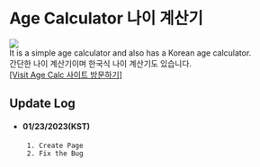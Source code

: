 # Age Calculator 나이 계산기
<a href="(https://dm-09.github.io/tools/Calc/Age"><img src="https://hits.seeyoufarm.com/api/count/incr/badge.svg?url=https%3A%2F%2Fdm-09.github.io%2Ftools%2FCalc%2FAge&count_bg=%233DC7C8&title_bg=%23555555&icon=&icon_color=%23E7E7E7&title=Visit+Age+Calc&edge_flat=false"/></a>
<br>It is a simple age calculator and also has a Korean age calculator.<br>
간단한 나이 계산기이며 한국식 나이 계산기도 있습니다.
<br><a href="https://dm-09.github.io/tools/Calc/Age">[Visit Age Calc 사이트 방문하기]</a>


## Update Log
- #### 01/23/2023(KST)<br>
       1. Create Page
       2. Fix the Bug
